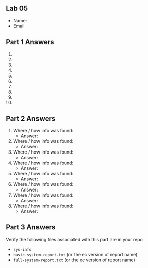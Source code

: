 ## Lab 05

- Name:
- Email

## Part 1 Answers

1.  
2. 
3. 
4. 
5. 
6. 
7. 
8. 
9. 
10. 

## Part 2 Answers

1. Where / how info was found:
    - Answer:
2. Where / how info was found:
    - Answer:
3. Where / how info was found:
    - Answer:
4. Where / how info was found:
    - Answer:
5. Where / how info was found:
    - Answer:
6. Where / how info was found:
    - Answer:
7. Where / how info was found:
    - Answer:
8. Where / how info was found:
    - Answer:

## Part 3 Answers

Verify the following files associated with this part are in your repo

- `sys-info`
- `basic-system-report.txt` (or the ec version of report name)
- `full-system-report.txt` (or the ec version of report name)

